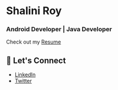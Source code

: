 # Shalini Roy
### Android Developer | Java Developer

Check out my [Resume](https://drive.google.com/file/d/1kEgSI2Sj9dIpNON1_otx867pQmbWVgHD/view?usp=sharing)

## 💬 Let's Connect
- [LinkedIn](https://www.linkedin.com/in/shalini-roy-784816249/)
- [Twitter](https://x.com/shal_r20)
